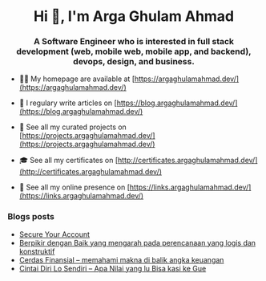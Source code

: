 <h1 align="center">Hi 👋, I'm Arga Ghulam Ahmad</h1>
<h3 align="center">A Software Engineer who is interested in full stack development (web, mobile web, mobile app, and backend), devops, design, and business.</h3>

- 👨‍💻 My homepage are available at [https://argaghulamahmad.dev/](https://argaghulamahmad.dev/)

- 📝 I regulary write articles on [https://blog.argaghulamahmad.dev/](https://blog.argaghulamahmad.dev/)

- 🚧 See all my curated projects on [https://projects.argaghulamahmad.dev/](https://projects.argaghulamahmad.dev/)

- 🎓 See all my certificates on [http://certificates.argaghulamahmad.dev/](http://certificates.argaghulamahmad.dev/)

- 🔗 See all my online presence on [https://links.argaghulamahmad.dev/](https://links.argaghulamahmad.dev/)

### Blogs posts
<!-- BLOG-POST-LIST:START -->
- [Secure Your Account](https://blog.argaghulamahmad.dev/2021/12/11/secure-your-account/)
- [Berpikir dengan Baik yang mengarah pada perencanaan yang logis dan konstruktif](https://blog.argaghulamahmad.dev/2021/11/21/berpikir-dengan-baik-yang-mengarah-pada-perencanaan-yang-logis-dan-konstruktif/)
- [Cerdas Finansial – memahami makna di balik angka keuangan](https://blog.argaghulamahmad.dev/2021/11/21/cerdas-finansial-memahami-makna-di-balik-angka-keuangan/)
- [Cintai Diri Lo Sendiri – Apa Nilai yang lu Bisa kasi ke Gue](https://blog.argaghulamahmad.dev/2021/11/21/cuma-diri-lo-yang-peduli-sama-lo-apa-nilai-yang-lu-bisa-kasi-ke-gue/)
<!-- BLOG-POST-LIST:END -->

